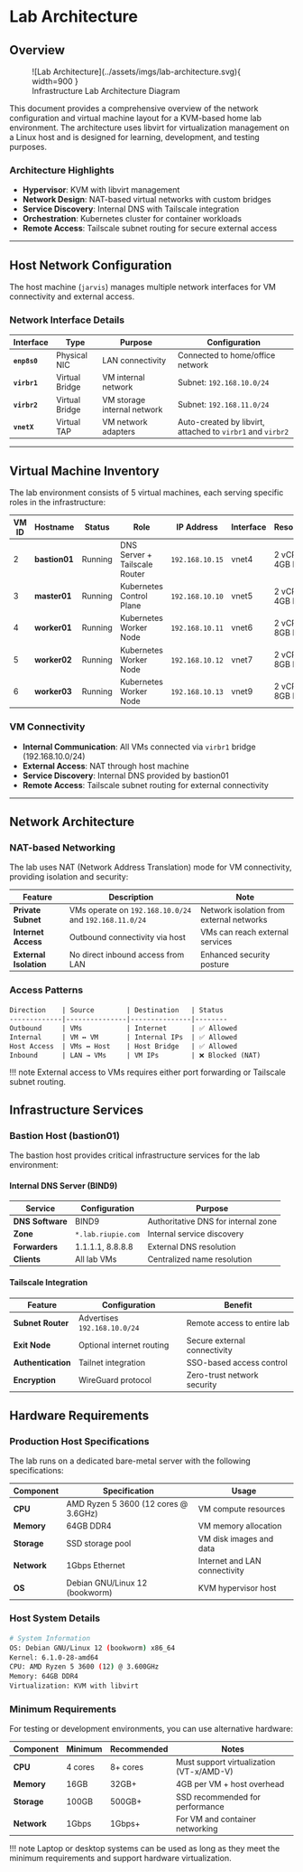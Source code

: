 # Lab Architecture
## Overview

<figure markdown="span">
  ![Lab Architecture](../assets/imgs/lab-architecture.svg){ width=900 }
  <figcaption>Infrastructure Lab Architecture Diagram</figcaption>
</figure>

This document provides a comprehensive overview of the network configuration and virtual machine layout for a KVM-based home lab environment. The architecture uses libvirt for virtualization management on a Linux host and is designed for learning, development, and testing purposes.

### Architecture Highlights

- **Hypervisor**: KVM with libvirt management
- **Network Design**: NAT-based virtual networks with custom bridges
- **Service Discovery**: Internal DNS with Tailscale integration
- **Orchestration**: Kubernetes cluster for container workloads
- **Remote Access**: Tailscale subnet routing for secure external access

---

## Host Network Configuration

The host machine (`jarvis`) manages multiple network interfaces for VM connectivity and external access.

### Network Interface Details

| Interface | Type | Purpose | Configuration |
|-----------|------|---------|---------------|
| **`enp8s0`** | Physical NIC | LAN connectivity | Connected to home/office network |
| **`virbr1`** | Virtual Bridge | VM internal network | Subnet: `192.168.10.0/24` |
| **`virbr2`** | Virtual Bridge | VM storage internal network | Subnet: `192.168.11.0/24` |
| **`vnetX`** | Virtual TAP | VM network adapters | Auto-created by libvirt, attached to `virbr1` and `virbr2` |

---

## Virtual Machine Inventory

The lab environment consists of 5 virtual machines, each serving specific roles in the infrastructure:

| VM ID | Hostname | Status | Role | IP Address | Interface | Resources |
|-------|----------|--------|------|------------|-----------|-----------|
| 2 | **bastion01** | Running | DNS Server + Tailscale Router | `192.168.10.15` | vnet4 | 2 vCPU, 4GB RAM |
| 3 | **master01** | Running | Kubernetes Control Plane | `192.168.10.10` | vnet5 | 2 vCPU, 4GB RAM |
| 4 | **worker01** | Running | Kubernetes Worker Node | `192.168.10.11` | vnet6 | 2 vCPU, 8GB RAM |
| 5 | **worker02** | Running | Kubernetes Worker Node | `192.168.10.12` | vnet7 | 2 vCPU, 8GB RAM |
| 6 | **worker03** | Running | Kubernetes Worker Node | `192.168.10.13` | vnet9 | 2 vCPU, 8GB RAM |

### VM Connectivity

- **Internal Communication**: All VMs connected via `virbr1` bridge (192.168.10.0/24)
- **External Access**: NAT through host machine
- **Service Discovery**: Internal DNS provided by bastion01
- **Remote Access**: Tailscale subnet routing for external connectivity

---

## Network Architecture

### NAT-based Networking

The lab uses NAT (Network Address Translation) mode for VM connectivity, providing isolation and security:

| Feature | Description | Note |
|---------|-------------|---------|
| **Private Subnet** | VMs operate on `192.168.10.0/24` and `192.168.11.0/24` | Network isolation from external networks |
| **Internet Access** | Outbound connectivity via host | VMs can reach external services |
| **External Isolation** | No direct inbound access from LAN | Enhanced security posture |

### Access Patterns

```
Direction    | Source        | Destination   | Status
-------------|---------------|---------------|--------
Outbound     | VMs           | Internet      | ✅ Allowed
Internal     | VM ↔ VM       | Internal IPs  | ✅ Allowed
Host Access  | VMs ↔ Host    | Host Bridge   | ✅ Allowed
Inbound      | LAN → VMs     | VM IPs        | ❌ Blocked (NAT)
```

!!! note
    External access to VMs requires either port forwarding or Tailscale subnet routing.

## Infrastructure Services

### Bastion Host (bastion01)

The bastion host provides critical infrastructure services for the lab environment:

#### Internal DNS Server (BIND9)

| Service | Configuration | Purpose |
|---------|---------------|---------|
| **DNS Software** | BIND9 | Authoritative DNS for internal zone |
| **Zone** | `*.lab.riupie.com` | Internal service discovery |
| **Forwarders** | 1.1.1.1, 8.8.8.8 | External DNS resolution |
| **Clients** | All lab VMs | Centralized name resolution |

#### Tailscale Integration

| Feature | Configuration | Benefit |
|---------|---------------|---------|
| **Subnet Router** | Advertises `192.168.10.0/24` | Remote access to entire lab |
| **Exit Node** | Optional internet routing | Secure external connectivity |
| **Authentication** | Tailnet integration | SSO-based access control |
| **Encryption** | WireGuard protocol | Zero-trust network security |

## Hardware Requirements

### Production Host Specifications

The lab runs on a dedicated bare-metal server with the following specifications:

| Component | Specification | Usage |
|-----------|---------------|--------|
| **CPU** | AMD Ryzen 5 3600 (12 cores @ 3.6GHz) | VM compute resources |
| **Memory** | 64GB DDR4 | VM memory allocation |
| **Storage** | SSD storage pool | VM disk images and data |
| **Network** | 1Gbps Ethernet | Internet and LAN connectivity |
| **OS** | Debian GNU/Linux 12 (bookworm) | KVM hypervisor host |

### Host System Details

```bash
# System Information
OS: Debian GNU/Linux 12 (bookworm) x86_64
Kernel: 6.1.0-28-amd64
CPU: AMD Ryzen 5 3600 (12) @ 3.600GHz
Memory: 64GB DDR4
Virtualization: KVM with libvirt
```

### Minimum Requirements

For testing or development environments, you can use alternative hardware:

| Component | Minimum | Recommended | Notes |
|-----------|---------|-------------|-------|
| **CPU** | 4 cores | 8+ cores | Must support virtualization (VT-x/AMD-V) |
| **Memory** | 16GB | 32GB+ | 4GB per VM + host overhead |
| **Storage** | 100GB | 500GB+ | SSD recommended for performance |
| **Network** | 1Gbps | 1Gbps+ | For VM and container networking |

!!! note
    Laptop or desktop systems can be used as long as they meet the minimum requirements and support hardware virtualization.